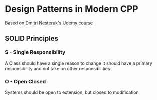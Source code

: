 # Design Patterns in Modern CPP

Based on [Dmitri Nesteruk's Udemy course](https://www.udemy.com/patterns-cplusplus)

## SOLID Principles
### S - Single Responsibility
A Class should have a single reason to change
It should have a primary responsibility and not take on other responsibilities
### O - Open Closed
Systems should be open to extension, but closed to modification